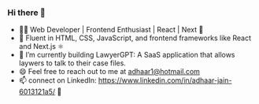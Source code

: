 ### Hi there 👋

- 👨‍💻 Web Developer | Frontend Enthusiast | React | Next 🎨
- 🔧 Fluent in HTML, CSS, JavaScript, and frontend frameworks like React and Next.js ⚛️ 
- 🌱 I’m currently building LawyerGPT: A SaaS application that allows laywers to talk to their case files.
- 😄 Feel free to reach out to me at adhaar1@hotmail.com
- 📫 connect on LinkedIn: https://www.linkedin.com/in/adhaar-jain-6013121a5/ 👋
